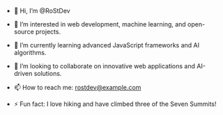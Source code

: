 - 👋 Hi, I’m @RoStDev
- 👀 I’m interested in web development, machine learning, and open-source projects.
- 🌱 I’m currently learning advanced JavaScript frameworks and AI algorithms.
- 💞️ I’m looking to collaborate on innovative web applications and AI-driven solutions.
- 📫 How to reach me: rostdev@example.com

- ⚡ Fun fact: I love hiking and have climbed three of the Seven Summits!

<!---
RoStDev/RoStDev is a ✨ special ✨ repository because its `README.md` (this file) appears on your GitHub profile.
You can click the Preview link to take a look at your changes.
--->
